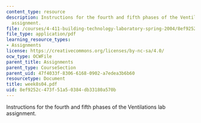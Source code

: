 ```yaml
---
content_type: resource
description: Instructions for the fourth and fifth phases of the Ventilations lab
  assignment.
file: /courses/4-411-building-technology-laboratory-spring-2004/8ef9252c473f51a50384db33180a570b_week8s04.pdf
file_type: application/pdf
learning_resource_types:
- Assignments
license: https://creativecommons.org/licenses/by-nc-sa/4.0/
ocw_type: OCWFile
parent_title: Assignments
parent_type: CourseSection
parent_uid: 47f4033f-8306-6168-0902-a7edea3b6b60
resourcetype: Document
title: week8s04.pdf
uid: 8ef9252c-473f-51a5-0384-db33180a570b
---
```

Instructions for the fourth and fifth phases of the Ventilations lab assignment.